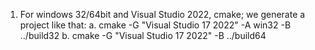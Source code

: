 1. For windows 32/64bit and Visual Studio 2022, cmake; we generate a project like that:
   a. cmake -G "Visual Studio 17 2022" -A win32 -B ../build32
   b. cmake -G "Visual Studio 17 2022" -B ../build64
